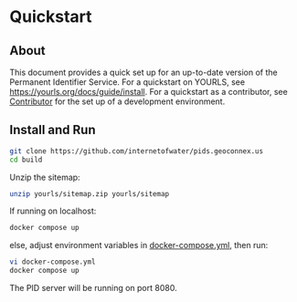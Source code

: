 # Quickstart

## About

This document provides a quick set up for an up-to-date version of the Permanent Identifier Service. For a quickstart on YOURLS, see https://yourls.org/docs/guide/install. For a quickstart as a contributor, see [Contributor](./contributor/) for the set up of a development environment.

## Install and Run

```bash
git clone https://github.com/internetofwater/pids.geoconnex.us
cd build
```

Unzip the sitemap:
```bash
unzip yourls/sitemap.zip yourls/sitemap
```

If running on localhost:
```bash
docker compose up
```

else, adjust environment variables in [docker-compose.yml](../build/docker-compose.yml),
then run:
```bash
vi docker-compose.yml
docker compose up
```

The PID server will be running on port 8080.
